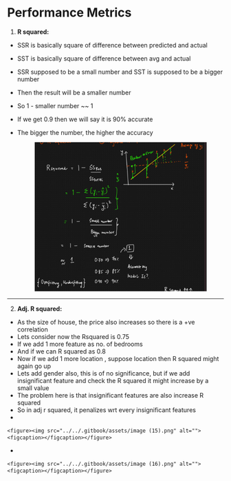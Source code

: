 # Performance Metrics

1. **R squared:**

* SSR is basically square of difference between predicted and actual
* SST is basically square of difference between avg and actual
* SSR supposed to be a small number and SST is supposed to be a bigger number
* Then the result will be a smaller number
* So 1 - smaller number \~\~ 1
* If we get 0.9 then we will say it is 90% accurate
*   The bigger the number, the higher the accuracy

    <figure><img src="../../.gitbook/assets/image (14).png" alt=""><figcaption></figcaption></figure>

***

2. **Adj. R squared:**

* As the size of house, the price also increases so there is a +ve correlation
* Lets consider now the Rsquared is 0.75
* If we add 1 more feature as no. of bedrooms&#x20;
* And if we can R squared as 0.8
* Now if we add 1 more location , suppose location then R squared might again go up
* Lets add gender also, this is of no significance, but if we add insignificant feature and check the R squared it might increase by a small value
* The problem here is that insignificant features are also increase R squared
* So in adj r squared, it penalizes wrt every insignificant features
*

    <figure><img src="../../.gitbook/assets/image (15).png" alt=""><figcaption></figcaption></figure>
*

    <figure><img src="../../.gitbook/assets/image (16).png" alt=""><figcaption></figcaption></figure>
